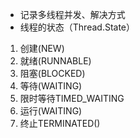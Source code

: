 - 记录多线程并发、解决方式
- 线程的状态（Thread.State）
1. 创建(NEW)
2. 就绪(RUNNABLE)
3. 阻塞(BLOCKED)
4. 等待(WAITING)
5. 限时等待TIMED_WAITING
4. 运行(WAITING)
5. 终止TERMINATED()